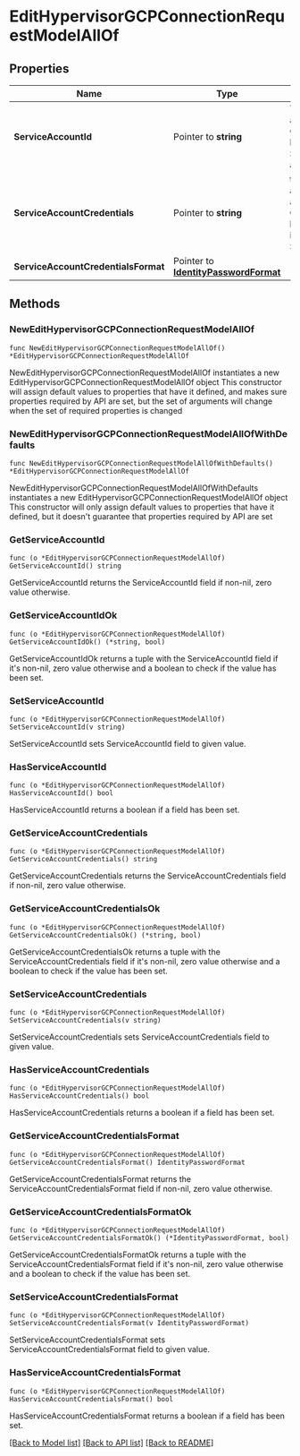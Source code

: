 # EditHypervisorGCPConnectionRequestModelAllOf

## Properties

Name | Type | Description | Notes
------------ | ------------- | ------------- | -------------
**ServiceAccountId** | Pointer to **string** | The service account ID used to access the Google Cloud APIs. Optional.  If not specified, will not be changed.  If specified, ServiceAccountCredentials must also be specified. | [optional] 
**ServiceAccountCredentials** | Pointer to **string** | the JSON-encoded service account credentials used to access the Google Cloud APIs.  Optional.  If not specified, will not be changed.  If specified, must be in the format indicated by ServiceAccountCredentialsFormat. | [optional] 
**ServiceAccountCredentialsFormat** | Pointer to [**IdentityPasswordFormat**](IdentityPasswordFormat.md) |  | [optional] 

## Methods

### NewEditHypervisorGCPConnectionRequestModelAllOf

`func NewEditHypervisorGCPConnectionRequestModelAllOf() *EditHypervisorGCPConnectionRequestModelAllOf`

NewEditHypervisorGCPConnectionRequestModelAllOf instantiates a new EditHypervisorGCPConnectionRequestModelAllOf object
This constructor will assign default values to properties that have it defined,
and makes sure properties required by API are set, but the set of arguments
will change when the set of required properties is changed

### NewEditHypervisorGCPConnectionRequestModelAllOfWithDefaults

`func NewEditHypervisorGCPConnectionRequestModelAllOfWithDefaults() *EditHypervisorGCPConnectionRequestModelAllOf`

NewEditHypervisorGCPConnectionRequestModelAllOfWithDefaults instantiates a new EditHypervisorGCPConnectionRequestModelAllOf object
This constructor will only assign default values to properties that have it defined,
but it doesn't guarantee that properties required by API are set

### GetServiceAccountId

`func (o *EditHypervisorGCPConnectionRequestModelAllOf) GetServiceAccountId() string`

GetServiceAccountId returns the ServiceAccountId field if non-nil, zero value otherwise.

### GetServiceAccountIdOk

`func (o *EditHypervisorGCPConnectionRequestModelAllOf) GetServiceAccountIdOk() (*string, bool)`

GetServiceAccountIdOk returns a tuple with the ServiceAccountId field if it's non-nil, zero value otherwise
and a boolean to check if the value has been set.

### SetServiceAccountId

`func (o *EditHypervisorGCPConnectionRequestModelAllOf) SetServiceAccountId(v string)`

SetServiceAccountId sets ServiceAccountId field to given value.

### HasServiceAccountId

`func (o *EditHypervisorGCPConnectionRequestModelAllOf) HasServiceAccountId() bool`

HasServiceAccountId returns a boolean if a field has been set.

### GetServiceAccountCredentials

`func (o *EditHypervisorGCPConnectionRequestModelAllOf) GetServiceAccountCredentials() string`

GetServiceAccountCredentials returns the ServiceAccountCredentials field if non-nil, zero value otherwise.

### GetServiceAccountCredentialsOk

`func (o *EditHypervisorGCPConnectionRequestModelAllOf) GetServiceAccountCredentialsOk() (*string, bool)`

GetServiceAccountCredentialsOk returns a tuple with the ServiceAccountCredentials field if it's non-nil, zero value otherwise
and a boolean to check if the value has been set.

### SetServiceAccountCredentials

`func (o *EditHypervisorGCPConnectionRequestModelAllOf) SetServiceAccountCredentials(v string)`

SetServiceAccountCredentials sets ServiceAccountCredentials field to given value.

### HasServiceAccountCredentials

`func (o *EditHypervisorGCPConnectionRequestModelAllOf) HasServiceAccountCredentials() bool`

HasServiceAccountCredentials returns a boolean if a field has been set.

### GetServiceAccountCredentialsFormat

`func (o *EditHypervisorGCPConnectionRequestModelAllOf) GetServiceAccountCredentialsFormat() IdentityPasswordFormat`

GetServiceAccountCredentialsFormat returns the ServiceAccountCredentialsFormat field if non-nil, zero value otherwise.

### GetServiceAccountCredentialsFormatOk

`func (o *EditHypervisorGCPConnectionRequestModelAllOf) GetServiceAccountCredentialsFormatOk() (*IdentityPasswordFormat, bool)`

GetServiceAccountCredentialsFormatOk returns a tuple with the ServiceAccountCredentialsFormat field if it's non-nil, zero value otherwise
and a boolean to check if the value has been set.

### SetServiceAccountCredentialsFormat

`func (o *EditHypervisorGCPConnectionRequestModelAllOf) SetServiceAccountCredentialsFormat(v IdentityPasswordFormat)`

SetServiceAccountCredentialsFormat sets ServiceAccountCredentialsFormat field to given value.

### HasServiceAccountCredentialsFormat

`func (o *EditHypervisorGCPConnectionRequestModelAllOf) HasServiceAccountCredentialsFormat() bool`

HasServiceAccountCredentialsFormat returns a boolean if a field has been set.


[[Back to Model list]](../README.md#documentation-for-models) [[Back to API list]](../README.md#documentation-for-api-endpoints) [[Back to README]](../README.md)



